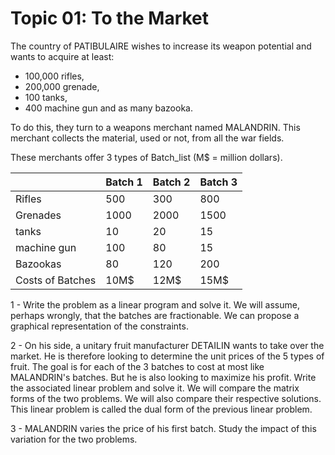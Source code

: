 # Topic 01: To the Market

The country of PATIBULAIRE wishes to increase its weapon potential and wants to acquire at least:

- 100,000 rifles,
- 200,000 grenade,
- 100 tanks,
- 400 machine gun and as many bazooka.

To do this, they turn to a weapons merchant named MALANDRIN. This merchant collects the material, used or not, from all the war fields.

These merchants offer 3 types of Batch_list (M$ = million dollars).

|                  | Batch 1 | Batch 2 | Batch 3 |
| ---------------- | ------- | ------- | ------- |
| Rifles           | 500     | 300     | 800     |
| Grenades         | 1000    | 2000    | 1500    |
| tanks            | 10      | 20      | 15      |
| machine gun      | 100     | 80      | 15      |
| Bazookas         | 80      | 120     | 200     |
| Costs of Batches | 10M$    | 12M$    | 15M$    |

1 - Write the problem as a linear program and solve it. We will assume, perhaps wrongly, that the batches are fractionable. We can propose a graphical representation of the constraints.

2 - On his side, a unitary fruit manufacturer DETAILIN wants to take over the market. He is therefore looking to determine the unit prices of the 5 types of fruit. The goal is for each of the 3 batches to cost at most like MALANDRIN's batches. But he is also looking to maximize his profit. Write the associated linear problem and solve it. We will compare the matrix forms of the two problems. We will also compare their respective solutions. This linear problem is called the dual form of the previous linear problem.

3 - MALANDRIN varies the price of his first batch. Study the impact of this variation for the two problems.

